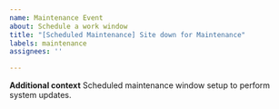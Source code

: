 ```yaml
---
name: Maintenance Event
about: Schedule a work window
title: "[Scheduled Maintenance] Site down for Maintenance"
labels: maintenance
assignees: ''

---
```


<!--
start: 2025-05-27T19:30:00.000Z
end: 2025-05-27T22:15:00.000Z
expectedDown: ClinicSites.co, Clinic-Sites-Preview, Clinic-Sites-Live-Domain
-->
**Additional context**
Scheduled maintenance window setup to perform system updates.

